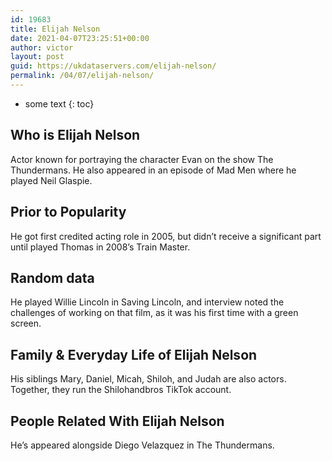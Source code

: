 ```yaml
---
id: 19683
title: Elijah Nelson
date: 2021-04-07T23:25:51+00:00
author: victor
layout: post
guid: https://ukdataservers.com/elijah-nelson/
permalink: /04/07/elijah-nelson/
---
```


* some text
{: toc}


## Who is Elijah Nelson



Actor known for portraying the character Evan on the show The Thundermans. He also appeared in an episode of Mad Men where he played Neil Glaspie.

                
                
                
## Prior to Popularity



He got first credited acting role in 2005, but didn&#8217;t receive a significant part until played Thomas in 2008&#8217;s Train Master.

                
                
                
## Random data



He played Willie Lincoln in Saving Lincoln, and interview noted the challenges of working on that film, as it was his first time with a green screen.

                
                
                
## Family & Everyday Life of Elijah Nelson



His siblings Mary, Daniel, Micah, Shiloh, and Judah are also actors. Together, they run the Shilohandbros TikTok account.

                
                
                
## People Related With Elijah Nelson



He&#8217;s appeared alongside Diego Velazquez in The Thundermans.

                
              
            
          
          
          